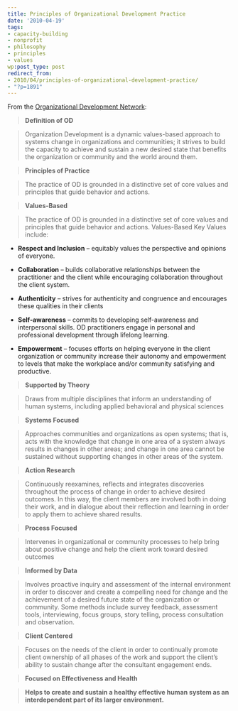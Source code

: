 ```yaml
---
title: Principles of Organizational Development Practice
date: '2010-04-19'
tags:
- capacity-building
- nonprofit
- philosophy
- principles
- values
wp:post_type: post
redirect_from:
- 2010/04/principles-of-organizational-development-practice/
- "?p=1891"
---
```


From the [Organizational Development Network](http://www.odnetwork.org/aboutod/principles.php):

> **Definition of OD**

>

> Organization Development is a dynamic values-based approach to systems change in organizations and communities; it strives to build the capacity to achieve and sustain a new desired state that benefits the organization or community and the world around them.

>

> **Principles of Practice**

>

> The practice of OD is grounded in a distinctive set of core values and principles that guide behavior and actions.

>

> **Values-Based**

>

> The practice of OD is grounded in a distinctive set of core values and principles that guide behavior and actions. Values-Based Key Values include:

>

>

>

- **Respect and Inclusion** – equitably values the perspective and opinions of everyone.

>

- **Collaboration** – builds collaborative relationships between the practitioner and the client while encouraging collaboration throughout the client system.

>

- **Authenticity** – strives for authenticity and congruence and encourages these qualities in their clients

>

- **Self-awareness** – commits to developing self-awareness and interpersonal skills. OD practitioners engage in personal and professional development through lifelong learning.

>

- **Empowerment** – focuses efforts on helping everyone in the client organization or community increase their autonomy and empowerment to levels that make the workplace and/or community satisfying and productive.

>

>

> **Supported by Theory**

>

> Draws from multiple disciplines that inform an understanding of human systems, including applied behavioral and physical sciences

>

> **Systems Focused**

>

> Approaches communities and organizations as open systems; that is, acts with the knowledge that change in one area of a system always results in changes in other areas; and change in one area cannot be sustained without supporting changes in other areas of the system.

>

> **Action Research**

>

> Continuously reexamines, reflects and integrates discoveries throughout the process of change in order to achieve desired outcomes. In this way, the client members are involved both in doing their work, and in dialogue about their reflection and learning in order to apply them to achieve shared results.

>

> **Process Focused**

>

> Intervenes in organizational or community processes to help bring about positive change and help the client work toward desired outcomes

>

> **Informed by Data**

>

> Involves proactive inquiry and assessment of the internal environment in order to discover and create a compelling need for change and the achievement of a desired future state of the organization or community. Some methods include survey feedback, assessment tools, interviewing, focus groups, story telling, process consultation and observation.

>

> **Client Centered**

>

> Focuses on the needs of the client in order to continually promote client ownership of all phases of the work and support the client’s ability to sustain change after the consultant engagement ends.

>

> **Focused on Effectiveness and Health**

>

> **Helps to create and sustain a healthy effective human system as an interdependent part of its larger environment.**

>
